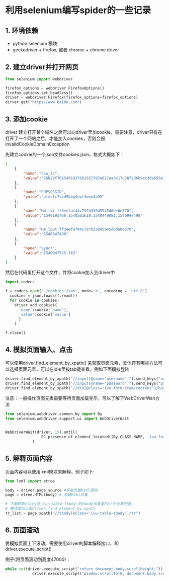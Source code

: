 # 利用selenium编写spider的一些记录

## 1. 环境依赖
* python selenium 模块
* geckodriver + firefox, 或者 chrome + chrome driver
    
## 2. 建立driver并打开网页
```python
from selenium import webdriver

firefox_options = webdriver.FirefoxOptions()
firefox_options.set_headless()
driver = webdriver.Firefox(firefox_options=firefox_options)
dirver.get("https//www.baidu.com")

```

## 3. 添加cookie
 driver 建立打开某个域名之后可以向driver里加cookie，需要注意，driver只有在打开了一个网站之后，才能加入cookies，否则会报InvalidCookieDomainException

先建立cookie的一个json文件cookies.json，格式大概如下：

```json
[
	{
		"name":"acw_tc",
		"value":"76b20f7015401937601657397e027aa3417d38f2d6b9ec38a693e1634d2cd2"
	},
	{
		"name":"PHPSESSID",
		"value":"almslc7sid9bbg4npt3mvo3a95"
	},
	{
		"name":"Hm_lvt_ff3eefaf44c797b33945945d0de0e370",
		"value":"1540193760,1540261619,1540449081,1540947498"
	},
	{
		"name":"Hm_lpvt_ff3eefaf44c797b33945945d0de0e370",
		"value":"1540947498"
	},
	{
		"name":"synct",
		"value":"1540947525.363"
	}
]
```

然后在代码里打开这个文件，并将cookie加入到driver中
```python
import codecs

f = codecs.open("./cookies.json", mode='r', encoding = 'utf-8')
  cookies = json.loads(f.read())
  for cookie in cookies:
    driver.add_cookie({
      'name':cookie['name'],
      'value':cookie['value']
      }
    )

f.close()
```

## 4. 模拟页面输入、点击
 可以使用driver.find_element_by_xpath() 来获取页面元素，具体还有哪些方法可以选择页面元素，可以在idle里按tab键查看，例如下面模拟登陆

```python
driver.find_element_by_xpath("//input[@name='username']").send_keys("user")
driver.find_element_by_xpath("//input[@name='password']").send_keys("password")
driver.find_element_by_xpath("//div[@class='ivu-form-item-content']/button[@class='ivu-btn ivu-btn-primary']").click()

```

注意：一般操作页面元素需要等待页面加载完毕，可以了解下WebDriverWait方法

```python
from selenium.webdriver.common.by import By
from selenium.webdriver.support.ui import WebDriverWait


WebDriverWait(driver, 15).until(
                EC.presence_of_element_located((By.CLASS_NAME, 'ivu-form-item-content'))
            )
```

## 5. 解释页面内容
   页面内容可以使用lxml模块来解释，例子如下:

```python
from lxml import etree

body = driver.page_source #获取页面html源码
page = etree.HTML(body) # 构建html对象

# 下面获取class为'ivu-table-tbody'的tbody元素里的tr子元素列表,
# 模式类似上面driver.find_element_by_xpath
tr_list = page.xpath("//tbody[@class='ivu-table-tbody']/tr")
```

## 6. 页面滚动
要模拟页面上下滚动，需要使用dirver的脚本解释接口，即driver.execute_script()  

例子(将页面滚动到高度47000)：
```python
while int(driver.execute_script("return document.body.scrollHeight;")) < 47000:
            driver.execute_script("window.scrollTo(0, document.body.scrollHeight);")
```
